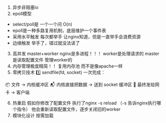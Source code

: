 1. 异步非阻塞io
2. epoll模型
- select/poll是 一个一个问 O(n)
- epoll是一种多路复用机制，底层维护一个事件表
- 采用水平触发 每次都举手 让nginx知道，但是一直举手会浪费资源
- 边缘触发 举手了，错过就没法读了
3. 高并发  master+worker  nginx是多进程！！！  worker是处理请求的   master是读取配置文件 管理worker的
4. 内存管理极度精简！！ 复用内存池 而不是像apache一样
5. 零拷贝技术 
1️⃣ sendfile(fd, socket) 一次完成：

📦 文件 → 内核缓冲区
📬 内核直接把数据 → 送到 socket 缓冲区
🚀 最终发给网卡 → 客户端

6. 热重启  假如你修改了配置文件  执行了nginx -s reload （-s 告诉nginx执行哪个指令） 他会重新读取配置文件，逐步关闭旧的worker
7. 模块化设计 按需加载